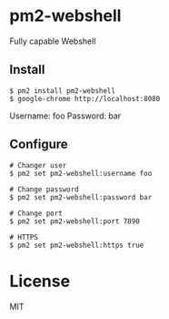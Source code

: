 

# pm2-webshell

Fully capable Webshell

## Install

```
$ pm2 install pm2-webshell
$ google-chrome http://localhost:8080
```

Username: foo
Password: bar

## Configure

```
# Changer user
$ pm2 set pm2-webshell:username foo

# Change password
$ pm2 set pm2-webshell:password bar

# Change port
$ pm2 set pm2-webshell:port 7890

# HTTPS
$ pm2 set pm2-webshell:https true
````

# License

MIT
